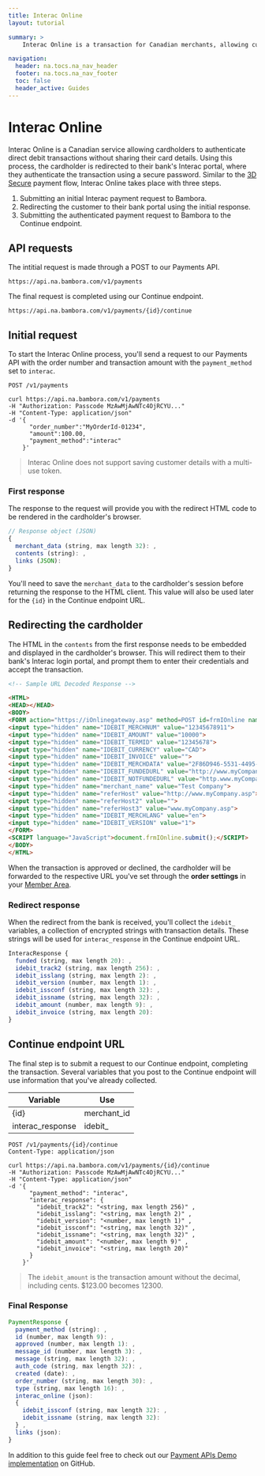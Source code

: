 ```yaml
---
title: Interac Online
layout: tutorial

summary: >
    Interac Online is a transaction for Canadian merchants, allowing customers to approve debit transactions without sharing their card details with the merchant.

navigation:
  header: na.tocs.na_nav_header
  footer: na.tocs.na_nav_footer
  toc: false
  header_active: Guides
---
```


# Interac Online  

Interac Online is a Canadian service allowing cardholders to authenticate direct debit transactions without sharing their card details. Using this process, the cardholder is redirected to their bank's Interac portal, where they authenticate the transaction using a secure password. Similar to the [3D Secure](/docs/guides/3D_secure/) payment flow, Interac Online takes place with three steps. 

1. Submitting an initial Interac payment request to Bambora.
2. Redirecting the customer to their bank portal using the initial response.
3. Submitting the authenticated payment request to Bambora to the Continue endpoint.

## API requests

The intitial request is made through a POST to our Payments API.

`https://api.na.bambora.com/v1/payments`

The final request is completed using our Continue endpoint.

`https://api.na.bambora.com/v1/payments/{id}/continue`

## Initial request

To start the Interac Online process, you'll send a request to our Payments API with the order number and transaction amount with the `payment_method` set to `interac`.

```shell
POST /v1/payments

curl https://api.na.bambora.com/v1/payments
-H "Authorization: Passcode MzAwMjAwNTc4OjRCYU..."
-H "Content-Type: application/json"
-d '{
      "order_number":"MyOrderId-01234",
      "amount":100.00,
      "payment_method":"interac"     
    }'
```

> Interac Online does not support saving customer details with a multi-use token. 

### First response

The response to the request will provide you with the redirect HTML code to be rendered in the cardholder's browser.

```javascript
// Response object (JSON)
{
  merchant_data (string, max length 32): ,
  contents (string): ,
  links (JSON):
}
```

You'll need to save the `merchant_data` to the cardholder's session before returning the response to the HTML client. This value will also be used later for the `{id}` in the Continue endpoint URL.

## Redirecting the cardholder

The HTML in the `contents` from the first response needs to be embedded and displayed in the cardholder's browser. This will redirect them to their bank's Interac login portal, and prompt them to enter their credentials and accept the transaction.

```html
<!-- Sample URL Decoded Response -->

<HTML>
<HEAD></HEAD>
<BODY>
<FORM action="https://iOnlinegateway.asp" method=POST id=frmIOnline name=frmIOnline>
<input type="hidden" name="IDEBIT_MERCHNUM" value="12345678911">
<input type="hidden" name="IDEBIT_AMOUNT" value="10000">
<input type="hidden" name="IDEBIT_TERMID" value="12345678">
<input type="hidden" name="IDEBIT_CURRENCY" value="CAD">
<input type="hidden" name="IDEBIT_INVOICE" value="">
<input type="hidden" name="IDEBIT_MERCHDATA" value="2F86D946-5531-4495-9D82D7E6D83BA93">
<input type="hidden" name="IDEBIT_FUNDEDURL" value="http://www.myCompany.asp?funded=1">
<input type="hidden" name="IDEBIT_NOTFUNDEDURL" value="http.www.myCompany.asp?funded=0">
<input type="hidden" name="merchant_name" value="Test Company">
<input type="hidden" name="referHost" value="http://www.myCompany.asp">
<input type="hidden" name="referHost2" value="">
<input type="hidden" name="referHost3" value="www.myCompany.asp">
<input type="hidden" name="IDEBIT_MERCHLANG" value="en">
<input type="hidden" name="IDEBIT_VERSION" value="1">
</FORM>
<SCRIPT language="JavaScript">document.frmIOnline.submit();</SCRIPT>
</BODY>
</HTML>
```

When the transaction is approved or declined, the cardholder will be forwarded to the respective URL you've set through the **order settings** in your [Member Area](https://web.na.bambora.com).

### Redirect response

When the redirect from the bank is received, you'll collect the `idebit_` variables, a collection of encrypted strings with transaction details. These strings will be used for `interac_response` in the Continue endpoint URL.

```javascript
InteracResponse {
  funded (string, max length 20): ,
  idebit_track2 (string, max length 256): ,
  idebit_isslang (string, max length 2): ,
  idebit_version (number, max length 1): ,
  idebit_issconf (string, max length 32): ,
  idebit_issname (string, max length 32): ,
  idebit_amount (number, max length 9): ,
  idebit_invoice (string, max length 20):
}
```

## Continue endpoint URL

The final step is to submit a request to our Continue endpoint, completing the transaction. Several variables that you post to the Continue endpoint will use information that you've already collected.

| Variable | Use |
| -------- | --- |
| {id} | merchant_id |
| interac_response | idebit_ | 

```shell
POST /v1/payments/{id}/continue
Content-Type: application/json

curl https://api.na.bambora.com/v1/payments/{id}/continue
-H "Authorization: Passcode MzAwMjAwNTc4OjRCYU..."
-H "Content-Type: application/json"
-d '{
      "payment_method": "interac",
      "interac_response": {
        "idebit_track2": "<string, max length 256)" ,
        "idebit_isslang": "<string, max length 2)" ,
        "idebit_version": "<number, max length 1)" ,
        "idebit_issconf": "<string, max length 32)" ,
        "idebit_issname": "<string, max length 32)" ,
        "idebit_amount": "<number, max length 9)" ,
        "idebit_invoice": "<string, max length 20)"
      }
    }'
```

> The `idebit_amount` is the transaction amount without the decimal, including cents. $123.00 becomes 12300.

### Final Response

```javascript
PaymentResponse {
  payment_method (string): ,
  id (number, max length 9): ,
  approved (number, max length 1): ,
  message_id (number, max length 3): ,
  message (string, max length 32): ,
  auth_code (string, max length 32): ,
  created (date): ,
  order_number (string, max length 30): ,
  type (string, max length 16): ,
  interac_online (json):
  {
    idebit_issconf (string, max length 32): ,
    idebit_issname (string, max length 32): 
  } ,
  links (json):
}
```

In addition to this guide feel free to check out our [Payment APIs Demo implementation](https://github.com/bambora/na-payment-apis-demo) on GitHub.
